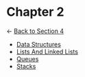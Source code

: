 # Chapter 2

← [Back to Section 4](..)

- [Data Structures](data_structures.html)
- [Lists And Linked Lists](lists_and_linked_lists.html)
- [Queues](queues.html)
- [Stacks](stacks.html)

